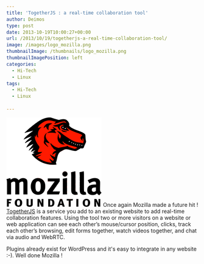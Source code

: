 ```yaml
---
title: 'TogetherJS : a real-time collaboration tool'
author: Deimos
type: post
date: 2013-10-19T10:00:27+00:00
url: /2013/10/19/togetherjs-a-real-time-collaboration-tool/
image: /images/logo_mozilla.png
thumbnailImage: /thumbnails/logo_mozilla.png
thumbnailImagePosition: left
categories:
  - Hi-Tech
  - Linux
tags:
  - Hi-Tech
  - Linux

---
```

![mozilla-logo](/images/logo_mozilla.png)
Once again Mozilla made a future hit ! [TogetherJS](https://hacks.mozilla.org/2013/10/introducing-togetherjs/) is a service you add to an existing website to add real-time collaboration features. Using the tool two or more visitors on a website or web application can see each other’s mouse/cursor position, clicks, track each other’s browsing, edit forms together, watch videos together, and chat via audio and WebRTC.

Plugins already exist for WordPress and it's easy to integrate in any website :-). Well done Mozilla !